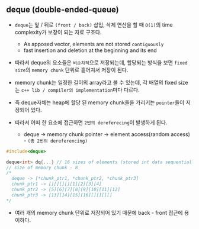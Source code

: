 ## deque (double-ended-queue)
- `deque`는 앞 / 뒤로 `(front / back)` 삽입, 삭제 연산을 할 때 `O(1)`의 time complexity가 보장이 되는 자료 구조다.
  - As apposed vector, elements are not stored `contiguously`
  - fast insertion and deletion at the beginning and its end

- 따라서 deque의 요소들은 `비순차적`으로 저장되는데, 할당되는 방식을 보면 `fixed size`의 `memory chunk` 단위로 흩어져서 저장이 된다.
- memory chunk는 일정한 길이의 array라고 볼 수 있는데, 각 배열의 fixed size는 `c++ lib / compiler의 implementation`마다 다르다.
- 즉 deque자체는 heap에 할당 된 memory chunk들을 가리키는 `pointer`들이 저장되어 있다.
- 따라서 어떠 한 요소에 접근하면 `2번의 dereferecing`이 발생하게 된다.
  - deque -> memory chunk pointer -> element access(random access) - `(총 2번의 dereferencing)`

```cpp
#include<deque>

deque<int> dq{...} // 16 sizes of elements (stored int data sequentially)
// size of memory chunk - 8
/*
  deque -> [*chunk_ptr1, *chunk_ptr2, *chunk_ptr3]
  chunk_ptr1 -> [][][][][1][2][3][4]
  chunk_ptr2 -> [5][6][7][8][9][10][11][12]
  chunk_ptr3 -> [13][14][15][16][][][][]
*/

```

- 여러 개의 memory chunk 단위로 저장되어 있기 때문에 back - front 접근에 용이하다.